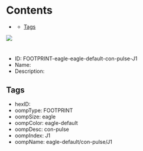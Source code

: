 



Contents
========

* [](#)
	* [Tags](#tags)
  
![][im]
# 

- ID: FOOTPRINT-eagle-eagle-default-con-pulse-J1
- Name: 
- Description: 

## Tags

- hexID: 
- oompType: FOOTPRINT
- oompSize: eagle
- oompColor: eagle-default
- oompDesc: con-pulse
- oompIndex: J1
- oompName: eagle-default/con-pulse/J1



[im]: image.png
